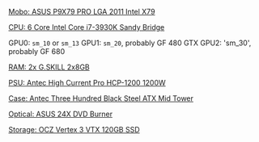 [Mobo: ASUS P9X79 PRO LGA 2011 Intel X79](http://www.newegg.com/Product/Product.aspx?Item=N82E16813131800)

[CPU: 6 Core Intel Core i7-3930K Sandy Bridge](http://www.newegg.com/Product/Product.aspx?Item=N82E16819116492)

GPU0: `sm_10` or `sm_13`
GPU1: `sm_20`, probably GF 480 GTX
GPU2: 'sm_30', probably GF 680

[RAM: 2x G.SKILL 2x8GB](http://www.newegg.com/Product/Product.aspx?Item=N82E16820231489)

[PSU: Antec High Current Pro HCP-1200 1200W](http://www.newegg.com/Product/Product.aspx?Item=N82E16817371043)

[Case: Antec Three Hundred Black Steel ATX Mid Tower](http://www.newegg.com/Product/Product.aspx?Item=N82E16811129042)

[Optical: ASUS 24X DVD Burner](http://www.newegg.com/Product/Product.aspx?Item=N82E16827135204)

[Storage: OCZ Vertex 3 VTX 120GB SSD](http://www.newegg.com/Product/Product.aspx?Item=N82E16820227706)
